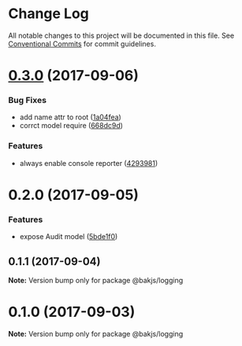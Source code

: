 # Change Log

All notable changes to this project will be documented in this file.
See [Conventional Commits](https://conventionalcommits.org) for commit guidelines.

<a name="0.3.0"></a>
# [0.3.0](https://github.com/bakjs/bak/compare/@bakjs/logging@0.2.0...@bakjs/logging@0.3.0) (2017-09-06)


### Bug Fixes

* add name attr to root ([1a04fea](https://github.com/bakjs/bak/commit/1a04fea))
* corrct model require ([668dc9d](https://github.com/bakjs/bak/commit/668dc9d))


### Features

* always enable console reporter ([4293981](https://github.com/bakjs/bak/commit/4293981))




<a name="0.2.0"></a>
# 0.2.0 (2017-09-05)


### Features

* expose Audit model ([5bde1f0](https://github.com/bakjs/bak/commit/5bde1f0))




<a name="0.1.1"></a>
## 0.1.1 (2017-09-04)




**Note:** Version bump only for package @bakjs/logging

<a name="0.1.0"></a>
# 0.1.0 (2017-09-03)




**Note:** Version bump only for package @bakjs/logging
